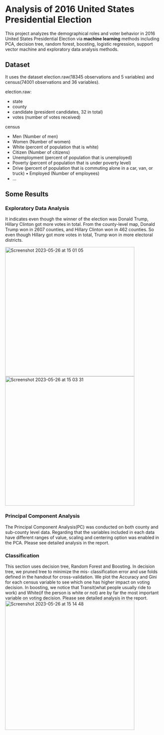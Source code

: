 # Analysis of 2016 United States Presidential Election

This project analyzes the demographical roles and voter behavior in 2016 United States Presidential Election via **machine learning** methods including PCA, decision tree, random forest, boosting, logistic regression, support vector machine and exploratory data analysis methods. 

## Dataset

It uses the dataset election.raw(18345 observations and 5 variables) and census(74001 observations and 36 variables).

election.raw:
* state
* county 
* candidate (president candidates, 32 in total)
* votes (number of votes received)

census
* Men (Number of men)
* Women (Number of women)
* White (percent of population that is white)
* Citizen (Number of citizens)
* Unemployment (percent of population that is unemployed)
* Poverty (percent of population that is under poverty level)
* Drive (percent of population that is commuting alone in a car, van, or truck) • Employed (Number of employees)
* ...

## Some Results
### Exploratory Data Analysis
It indicates even though the winner of the election was Donald Trump, Hillary Clinton got more votes in total. From the county-level map, Donald Trump won in 2607 counties, and Hillary Clinton won in 462 counties. So even though Hillary got more votes in total, Trump won in more electoral districts. 

<img width="417" alt="Screenshot 2023-05-26 at 15 01 05" src="https://github.com/MeiyuLiT/Analysis-of-2016-United-States-Presidential-Election/assets/75913591/5bab568d-9660-4d3c-861f-0bc936835fec">

<img width="417" alt="Screenshot 2023-05-26 at 15 03 31" src="https://github.com/MeiyuLiT/Analysis-of-2016-United-States-Presidential-Election/assets/75913591/8cbf5113-4987-4d48-b2f7-4fce39e55505">

### Principal Component Analysis
The Principal Component Analysis(PC) was conducted on both county and sub-county level data. Regarding that the variables included in each data have different ranges of value, scaling and centering option was enabled in the PCA. Please see detailed analysis in the report.

### Classification
This section uses decision tree, Random Forest and Boosting. In decision tree, we pruned tree to minimize the mis- classification error and use folds defined in the handout for cross-validation. We plot the Accuracy and Gini for each census variable to see which one has higher impact on voting decision. In boosting, we notice that Transit(what people usually ride to work) and White(if the person is white or not) are by far the most important variable on voting decision. Please see detailed analysis in the report.
<img width="417" alt="Screenshot 2023-05-26 at 15 14 48" src="https://github.com/MeiyuLiT/Analysis-of-2016-United-States-Presidential-Election/assets/75913591/4253793e-0198-4425-adce-34ad92806223">



